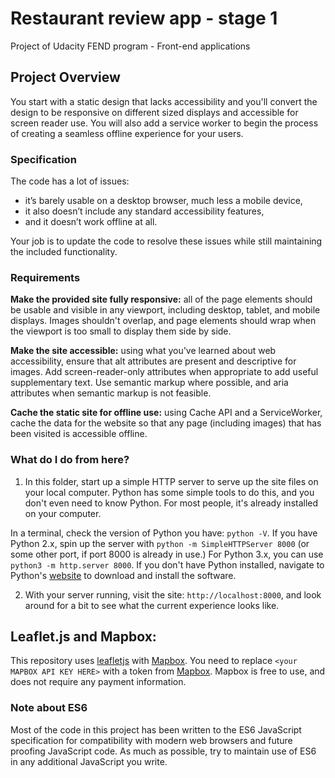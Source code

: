 # Restaurant review app - stage 1
Project of Udacity FEND program - Front-end applications

## Project Overview

You start with a static design that lacks accessibility and you'll convert the design to be responsive on different sized displays and accessible for screen reader use. You will also add a service worker to begin the process of creating a seamless offline experience for your users.

### Specification

The code has a lot of issues:
- it’s barely usable on a desktop browser, much less a mobile device,
- it also doesn’t include any standard accessibility features,
- and it doesn’t work offline at all.

Your job is to update the code to resolve these issues while still maintaining the included functionality. 

### Requirements
**Make the provided site fully responsive:** all of the page elements should be usable and visible in any viewport, including desktop, tablet, and mobile displays. Images shouldn't overlap, and page elements should wrap when the viewport is too small to display them side by side.

**Make the site accessible:** using what you've learned about web accessibility, ensure that alt attributes are present and descriptive for images. Add screen-reader-only attributes when appropriate to add useful supplementary text. Use semantic markup where possible, and aria attributes when semantic markup is not feasible.

**Cache the static site for offline use:** using Cache API and a ServiceWorker, cache the data for the website so that any page (including images) that has been visited is accessible offline.

### What do I do from here?

1. In this folder, start up a simple HTTP server to serve up the site files on your local computer. Python has some simple tools to do this, and you don't even need to know Python. For most people, it's already installed on your computer. 

In a terminal, check the version of Python you have: `python -V`. If you have Python 2.x, spin up the server with `python -m SimpleHTTPServer 8000` (or some other port, if port 8000 is already in use.) For Python 3.x, you can use `python3 -m http.server 8000`. If you don't have Python installed, navigate to Python's [website](https://www.python.org/) to download and install the software.

2. With your server running, visit the site: `http://localhost:8000`, and look around for a bit to see what the current experience looks like.

## Leaflet.js and Mapbox:

This repository uses [leafletjs](https://leafletjs.com/) with [Mapbox](https://www.mapbox.com/). You need to replace `<your MAPBOX API KEY HERE>` with a token from [Mapbox](https://www.mapbox.com/). Mapbox is free to use, and does not require any payment information. 

### Note about ES6

Most of the code in this project has been written to the ES6 JavaScript specification for compatibility with modern web browsers and future proofing JavaScript code. As much as possible, try to maintain use of ES6 in any additional JavaScript you write.